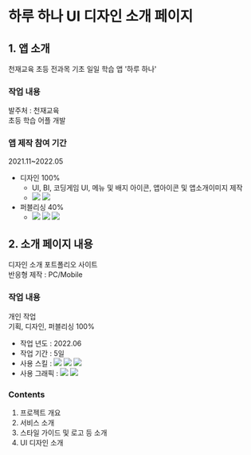 # 하루 하나 UI 디자인 소개 페이지
## 1. 앱 소개
천재교육 초등 전과목 기초 일일 학습 앱 '하루 하나'
### 작업 내용
발주처 : 천재교육<br/>
초등 학습 어플 개발
### 앱 제작 참여 기간
2021.11~2022.05
- 디자인 100%
  - UI, BI, 코딩게임 UI, 메뉴 및 배지 아이콘, 앱아이콘 및 앱소개이미지 제작
  - <img src="https://img.shields.io/badge/Adobe Photoshop-navy?style=flat-square&logo=Adobe Photoshop&logoColor=white"/> <img src="https://img.shields.io/badge/Adobe Illustrator-orange?style=flat-square&logo=Adobe Illustrator&logoColor=white"/> 
- 퍼블리싱 40%
  - <img src="https://img.shields.io/badge/HTML5-red?style=flat-square&logo=HTML5&logoColor=white"/> <img src="https://img.shields.io/badge/Sass-c93691?style=flat-square&logo=Sass&logoColor=white"/> <img src="https://img.shields.io/badge/React-0f1e33?style=flat-square&logo=React&logoColor=4fe2ff"/>

## 2. 소개 페이지 내용
디자인 소개 포트폴리오 사이트<br/>
반응형 제작 : PC/Mobile
### 작업 내용
개인 작업<br/>
기획, 디자인, 퍼블리싱 100%
-   작업 년도 : 2022.06
-   작업 기간 : 5일
-   사용 스킬 : <img src="https://img.shields.io/badge/HTML5-red?style=flat-square&logo=HTML5&logoColor=white"/> <img src="https://img.shields.io/badge/CSS-c93691?style=flat-square&logo=CSS3&logoColor=white"/> <img src="https://img.shields.io/badge/JavaScript-yellow?style=flat-square&logo=JavaScript&logoColor=white"/>
-   사용 그래픽 :  <img src="https://img.shields.io/badge/Adobe Photoshop-navy?style=flat-square&logo=Adobe Photoshop&logoColor=white"/> <img src="https://img.shields.io/badge/Adobe XD-e80e94?style=flat-square&logo=Adobe XD&logoColor=white"/> 
###  Contents
1.  프로젝트 개요
2.  서비스 소개
3.  스타일 가이드 및 로고 등 소개
4.  UI 디자인 소개


